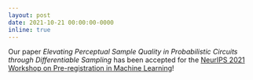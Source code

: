 ```yaml
---
layout: post
date: 2021-10-21 00:00:00-0000
inline: true
---
```


Our paper *Elevating Perceptual Sample Quality in Probabilistic Circuits through Differentiable Sampling* has been accepted for the [NeurIPS 2021 Workshop on Pre-registration in Machine Learning](https://preregister.science/)!
